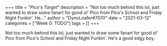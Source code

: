 +++
title = "_Pico's Target_"
description = "Not too much behind this lol, just wanted to draw some fanart for good ol' Pico from Pico's School and Friday Night Funkin'. He..."
author = "DynoLoafer#7070"
date = "2021-03-12"
categories = ["Week 0: TODO"]
tags = []
+++

Not too much behind this lol, just wanted to draw some fanart for good ol' Pico from Pico's School and Friday Night Funkin'. He's a good edgy boy.
